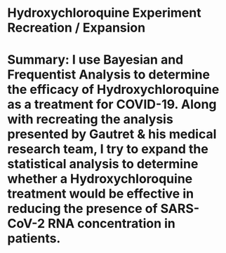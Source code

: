 # Hydroxychloroquine Experiment Recreation / Expansion

# Summary: I use Bayesian and Frequentist Analysis to determine the efficacy of Hydroxychloroquine as a treatment for COVID-19. Along with recreating the analysis presented by Gautret & his medical research team, I try to expand the statistical analysis to determine whether a Hydroxychloroquine treatment would be effective in reducing the presence of SARS-CoV-2 RNA concentration in patients.
